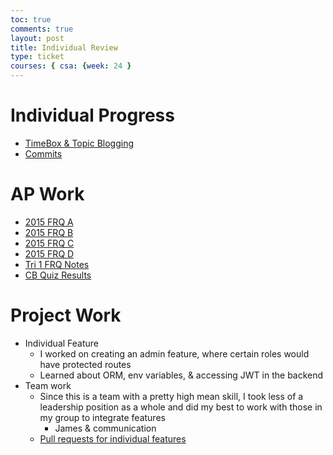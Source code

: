 ```yaml
---
toc: true
comments: true
layout: post
title: Individual Review
type: ticket
courses: { csa: {week: 24 }
---
```


# Individual Progress
- [TimeBox & Topic Blogging](https://rohinsood.github.io/csa/schedule)
- [Commits](https://github.com/rohinsood)

# AP Work
 - [2015 FRQ A](https://rohinsood.github.io/csa/2024/02/26/2015-FRQ-1_IPYNB_2_.html)
 - [2015 FRQ B](https://rohinsood.github.io/csa/2024/02/25/2015-FRQ-2_IPYNB_2_.html)
 - [2015 FRQ C](https://rohinsood.github.io/csa/2024/02/25/2015-FRQ-3_IPYNB_2_.html)
 - [2015 FRQ D](https://rohinsood.github.io/csa/2024/02/26/2015-FRQ-4_IPYNB_2_.html)
 - [Tri 1 FRQ Notes](https://rohinsood.github.io/csa/2023/10/25/FRQ-notes.html)
 - [CB Quiz Results](https://rohinsood.github.io/csa/2023/10/23/CB-quiz.html)

# Project Work
- Individual Feature
  - I worked on creating an admin feature, where certain roles would have protected routes
  - Learned about ORM, env variables, & accessing JWT in the backend
- Team work
  - Since this is a team with a pretty high mean skill, I took less of a leadership position as a whole and did my best to work with those in my group to integrate features
    - James & communication
  - [Pull requests for individual features](https://github.com/CSA-AI/CSA_AI_Backend/pulls?q=is%3Apr+is%3Aclosed)